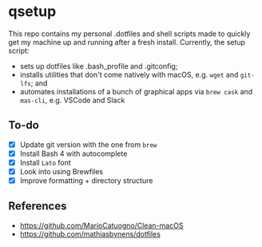# qsetup
This repo contains my personal .dotfiles and shell scripts made to quickly get my machine up and running after a fresh install. Currently, the setup script:
- sets up dotfiles like .bash_profile and .gitconfig;
- installs utilities that don't come natively with macOS, e.g. `wget` and `git-lfs`; and
- automates installations of a bunch of graphical apps via `brew cask` and `mas-cli`, e.g. VSCode and Slack

## To-do
- [X] Update git version with the one from `brew`
- [X] Install Bash 4 with autocomplete
- [X] Install `Lato` font
- [X] Look into using Brewfiles
- [X] Improve formatting + directory structure

## References
- https://github.com/MarioCatuogno/Clean-macOS
- https://github.com/mathiasbynens/dotfiles
